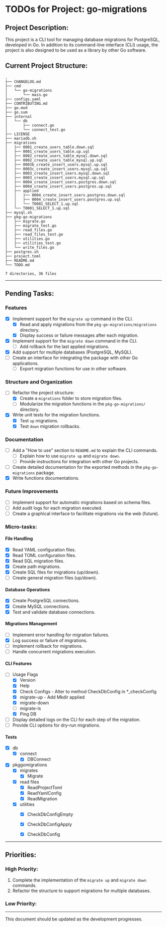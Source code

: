 # TODOs for Project: go-migrations

## Project Description:
This project is a CLI tool for managing database migrations for PostgreSQL, developed in Go. In addition to its command-line interface (CLI) usage, the project is also designed to be used as a library by other Go software.

## Current Project Structure:

```
.
├── CHANGELOG.md
├── cmd
│   └── go-migrations
│       └── main.go
├── configs.yaml
├── CONTRIBUTING.md
├── go.mod
├── go.sum
├── internal
│   └── db
│       ├── connect.go
│       └── connect_test.go
├── LICENSE
├── mariadb.sh
├── migrations
│   ├── 0001_create_users_table.down.sql
│   ├── 0001_create_users_table.up.sql
│   ├── 0002_create_users_table_mysql.down.sql
│   ├── 0002_create_users_table_mysql.up.sql
│   ├── 0003b_create_insert_users.mysql.up.sql
│   ├── 0003c_create_insert_users.mysql.up.sql
│   ├── 0003_create_insert_users.mysql.down.sql
│   ├── 0003_create_insert_users.mysql.up.sql
│   ├── 0004_create_insert_users.postgres.down.sql
│   ├── 0004_create_insert_users.postgres.up.sql
│   ├── applied
│   │   ├── 0004_create_insert_users.postgres.down.sql
│   │   ├── 0004_create_insert_users.postgres.up.sql
│   │   └── T0001_SELECT_1.up.sql
│   └── T0001_SELECT_1.up.sql
├── mysql.sh
├── pkg-go-migrations
│   ├── migrate.go
│   ├── migrate_test.go
│   ├── read_files.go
│   ├── read_files_test.go
│   ├── utilities.go
│   ├── utilities_test.go
│   └── write_files.go
├── postgres.sh
├── project.toml
├── README.md
└── TODO.md

7 directories, 36 files
```

---

## Pending Tasks:

### Features
- [X] Implement support for the `migrate up` command in the CLI.
  - [X] Read and apply migrations from the `pkg-go-migrations/migrations` directory.
  - [X] Display success or failure messages after each migration.
- [X] Implement support for the `migrate down` command in the CLI.
  - [ ] Add rollback for the last applied migrations.
- [X] Add support for multiple databases (PostgreSQL, MySQL).
- [ ] Create an interface for integrating the package with other Go applications.
  - [ ] Export migration functions for use in other software.

### Structure and Organization
- [ ] Refactor the project structure:
  - [X] Create a `migrations` folder to store migration files.
  - [ ] Modularize the migration functions in the `pkg-go-migrations/` directory.
- [X] Write unit tests for the migration functions.
  - [X] Test `up` migrations.
  - [X] Test `down` migration rollbacks.

### Documentation
- [ ] Add a "How to use" section to `README.md` to explain the CLI commands.
  - [ ] Explain how to use `migrate up` and `migrate down`.
  - [ ] Provide instructions for integration with other Go projects.
- [ ] Create detailed documentation for the exported methods in the `pkg-go-migrations` package.
- [X] Write functions documentations.

### Future Improvements
- [ ] Implement support for automatic migrations based on schema files.
- [ ] Add audit logs for each migration executed.
- [ ] Create a graphical interface to facilitate migrations via the web (future).

### Micro-tasks:
#### File Handling
- [X] Read YAML configuration files.
- [X] Read TOML configuration files.
- [X] Read SQL migration files.
- [X] Create path migrations.
- [X] Create SQL files for migrations (up/down).
- [ ] Create general migration files (up/down).

#### Database Operations
- [X] Create PostgreSQL connections.
- [X] Create MySQL connections.
- [X] Test and validate database connections.

#### Migrations Management
- [ ] Implement error handling for migration failures.
- [X] Log success or failure of migrations.
- [ ] Implement rollback for migrations.
- [ ] Handle concurrent migrations execution.
  
#### CLI Features
- [ ] Usage Flags
  - [X] Version
  - [X] Help
  - [X] Check Configs - Alter to method CheckDbConfig in *_checkConfig
  - [X] migrate-up - Add Mkdir applied
  - [X] migrate-down
  - [ ] migrate-ls
  - [X] Ping DB
- [ ] Display detailed logs on the CLI for each step of the migration.
- [ ] Provide CLI options for dry-run migrations.

#### Tests

- [X] db
  - [X] connect
    - [X] DBConnect
- [X] pkggomigrations
  - [X] migrates
    - [X] Migrate
  - [X] read files
    - [X] ReadProjectToml
    - [X] ReadYamlConfig 
    - [X] ReadMigration 
  - [X] utilities
    - [X] CheckDbConfigEmpty
    - [X] CheckDbConfigApply
    - [X] CheckDbConfig



---

## Priorities:

### High Priority:
1. Complete the implementation of the `migrate up` and `migrate down` commands.
2. Refactor the structure to support migrations for multiple databases.

### Low Priority:


---

This document should be updated as the development progresses.